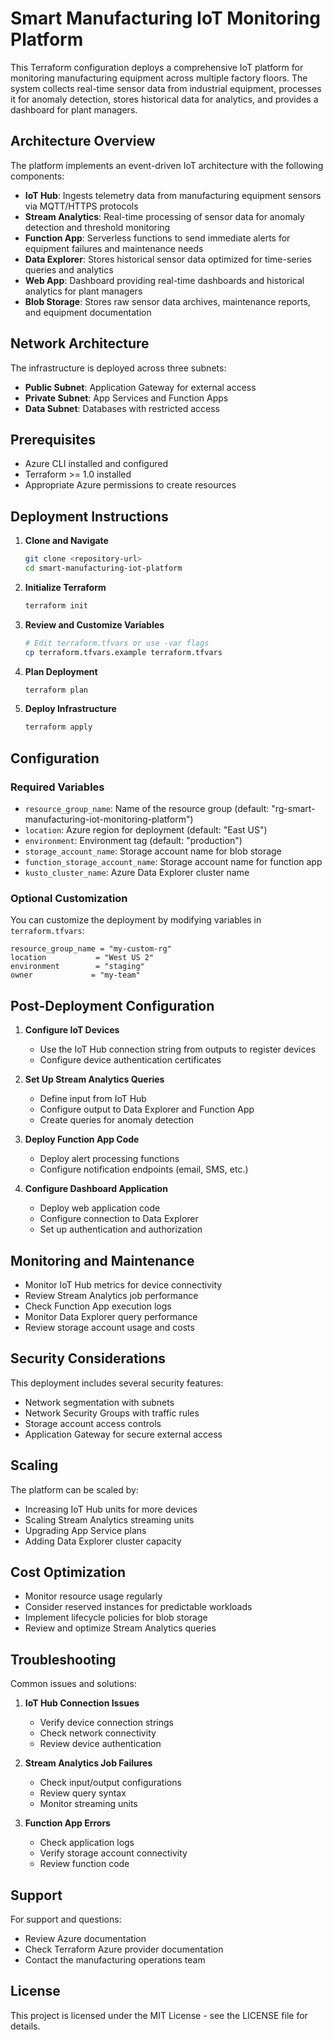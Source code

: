 # Smart Manufacturing IoT Monitoring Platform

This Terraform configuration deploys a comprehensive IoT platform for monitoring manufacturing equipment across multiple factory floors. The system collects real-time sensor data from industrial equipment, processes it for anomaly detection, stores historical data for analytics, and provides a dashboard for plant managers.

## Architecture Overview

The platform implements an event-driven IoT architecture with the following components:

- **IoT Hub**: Ingests telemetry data from manufacturing equipment sensors via MQTT/HTTPS protocols
- **Stream Analytics**: Real-time processing of sensor data for anomaly detection and threshold monitoring
- **Function App**: Serverless functions to send immediate alerts for equipment failures and maintenance needs
- **Data Explorer**: Stores historical sensor data optimized for time-series queries and analytics
- **Web App**: Dashboard providing real-time dashboards and historical analytics for plant managers
- **Blob Storage**: Stores raw sensor data archives, maintenance reports, and equipment documentation

## Network Architecture

The infrastructure is deployed across three subnets:
- **Public Subnet**: Application Gateway for external access
- **Private Subnet**: App Services and Function Apps
- **Data Subnet**: Databases with restricted access

## Prerequisites

- Azure CLI installed and configured
- Terraform >= 1.0 installed
- Appropriate Azure permissions to create resources

## Deployment Instructions

1. **Clone and Navigate**
   ```bash
   git clone <repository-url>
   cd smart-manufacturing-iot-platform
   ```

2. **Initialize Terraform**
   ```bash
   terraform init
   ```

3. **Review and Customize Variables**
   ```bash
   # Edit terraform.tfvars or use -var flags
   cp terraform.tfvars.example terraform.tfvars
   ```

4. **Plan Deployment**
   ```bash
   terraform plan
   ```

5. **Deploy Infrastructure**
   ```bash
   terraform apply
   ```

## Configuration

### Required Variables

- `resource_group_name`: Name of the resource group (default: "rg-smart-manufacturing-iot-monitoring-platform")
- `location`: Azure region for deployment (default: "East US")
- `environment`: Environment tag (default: "production")
- `storage_account_name`: Storage account name for blob storage
- `function_storage_account_name`: Storage account name for function app
- `kusto_cluster_name`: Azure Data Explorer cluster name

### Optional Customization

You can customize the deployment by modifying variables in `terraform.tfvars`:

```hcl
resource_group_name = "my-custom-rg"
location           = "West US 2"
environment        = "staging"
owner             = "my-team"
```

## Post-Deployment Configuration

1. **Configure IoT Devices**
   - Use the IoT Hub connection string from outputs to register devices
   - Configure device authentication certificates

2. **Set Up Stream Analytics Queries**
   - Define input from IoT Hub
   - Configure output to Data Explorer and Function App
   - Create queries for anomaly detection

3. **Deploy Function App Code**
   - Deploy alert processing functions
   - Configure notification endpoints (email, SMS, etc.)

4. **Configure Dashboard Application**
   - Deploy web application code
   - Configure connection to Data Explorer
   - Set up authentication and authorization

## Monitoring and Maintenance

- Monitor IoT Hub metrics for device connectivity
- Review Stream Analytics job performance
- Check Function App execution logs
- Monitor Data Explorer query performance
- Review storage account usage and costs

## Security Considerations

This deployment includes several security features:
- Network segmentation with subnets
- Network Security Groups with traffic rules
- Storage account access controls
- Application Gateway for secure external access

## Scaling

The platform can be scaled by:
- Increasing IoT Hub units for more devices
- Scaling Stream Analytics streaming units
- Upgrading App Service plans
- Adding Data Explorer cluster capacity

## Cost Optimization

- Monitor resource usage regularly
- Consider reserved instances for predictable workloads
- Implement lifecycle policies for blob storage
- Review and optimize Stream Analytics queries

## Troubleshooting

Common issues and solutions:

1. **IoT Hub Connection Issues**
   - Verify device connection strings
   - Check network connectivity
   - Review device authentication

2. **Stream Analytics Job Failures**
   - Check input/output configurations
   - Review query syntax
   - Monitor streaming units

3. **Function App Errors**
   - Check application logs
   - Verify storage account connectivity
   - Review function code

## Support

For support and questions:
- Review Azure documentation
- Check Terraform Azure provider documentation
- Contact the manufacturing operations team

## License

This project is licensed under the MIT License - see the LICENSE file for details.